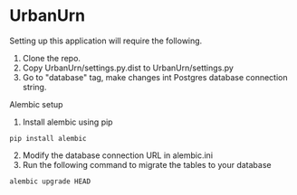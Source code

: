 # UrbanUrn

Setting up this application will require the following.

1. Clone the repo.
2. Copy UrbanUrn/settings.py.dist to UrbanUrn/settings.py
3. Go to "database" tag, make changes int Postgres database connection string.

Alembic setup

1. Install alembic using pip

```
pip install alembic
```

2. Modify the database connection URL in alembic.ini
3. Run the following command to migrate the tables to your database

```
alembic upgrade HEAD
```
